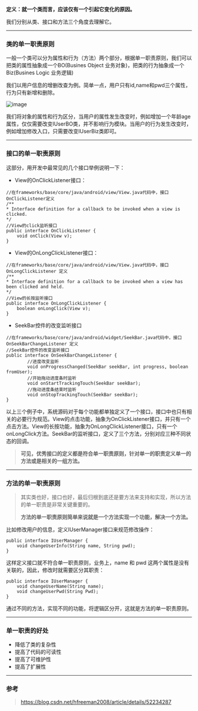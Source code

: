 **定义：就一个类而言，应该仅有一个引起它变化的原因。**

我们分别从类、接口和方法三个角度去理解它。

---

### 类的单一职责原则

一般一个类可以分为属性和行为（方法）两个部分，根据单一职责原则，我们可以把类的属性抽象成一个BO(Busines Object 业务对象)，把类的行为抽象成一个Biz(Busines Logic 业务逻辑)

我们以用户信息的增删改查为例。简单一点，用户只有id,name和pwd三个属性，行为只有新增和删除。

![image](http://7xslhx.com1.z0.glb.clouddn.com/android_pic/%E7%B1%BB%E7%9A%84%E5%8D%95%E4%B8%80%E8%81%8C%E8%B4%A3%E5%8E%9F%E5%88%991.png)

我们将对象的属性和行为区分，当用户的属性发生改变时，例如增加一个年龄age属性，仅仅需要改变IUserBO类，并不影响行为模块。当用户的行为发生改变时，例如增加修改入口，只需要改变IUserBiz类即可。

---

### 接口的单一职责原则

这部分，用开发中最常见的几个接口举例说明一下：

- View的OnClickListener接口：

```
//在frameworks/base/core/java/android/view/View.java代码中，接口OnClickListener定义
/**
* Interface definition for a callback to be invoked when a view is clicked.
*/
//View的click监听接口
public interface OnClickListener {
    void onClick(View v);
}
```

- View的OnLongClickListener接口：

```
//在frameworks/base/core/java/android/view/View.java代码中，接口OnLongClickListener 定义
/**
* Interface definition for a callback to be invoked when a view has been clicked and held.
*/
//View的长按监听接口
public interface OnLongClickListener {
    boolean onLongClick(View v);
}
```

- SeekBar控件的改变监听接口

```
//在frameworks/base/core/java/android/widget/SeekBar.java代码中，接口OnSeekBarChangeListener 定义
//SeekBar控件的改变监听接口
public interface OnSeekBarChangeListener {
        //进度改变监听
        void onProgressChanged(SeekBar seekBar, int progress, boolean fromUser);
        //开始拖动进度条时监听
        void onStartTrackingTouch(SeekBar seekBar);
        //拖动进度条结束时监听
        void onStopTrackingTouch(SeekBar seekBar);
}
```

以上三个例子中，系统源码对于每个功能都单独定义了一个接口，接口中也只有相关的必要行为规范。View的点击功能，抽象为OnClickListener接口，并只有一个点击方法。View的长按功能，抽象为OnLongClickListener接口，只有一个onLongClick方法。SeekBar的监听接口，定义了三个方法，分别对应三种不同状态的回调。

> **可见，优秀接口的定义都是符合单一职责原则，针对单一的职责定义单一的方法或是相关的一组方法。**

---

### 方法的单一职责原则

> 其实类也好，接口也好，最后归根到底还是要方法来支持和实现，所以方法的单一职责是非常关键重要的。
> 
> **方法的单一职责原则简单来说就是一个方法实现一个功能，解决一个方法。**

比如修改用户的信息，定义IUserManager接口来规范修改操作：

```
public interface IUserManager {
    void changeUserInfo(String name, String pwd);
}
```

这样定义接口就不符合单一职责原则，业务上，name 和 pwd 这两个属性是没有关联的，因此，修改时就需要区分其职责：

```
public interface IUserManager {
    void changeUserName(String name);
    void changeUserPwd(String Pwd);
}
```
通过不同的方法，实现不同的功能，将逻辑区分开，这就是方法的单一职责原则。

---

### 单一职责的好处

- 降低了类的复杂性
- 提高了代码的可读性
- 提高了可维护性
- 提高了扩展性

---

### 参考

> https://blog.csdn.net/hfreeman2008/article/details/52234287